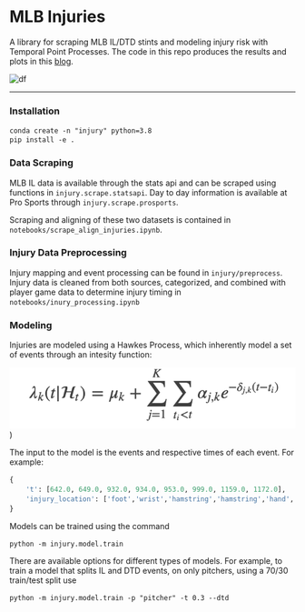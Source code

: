 # MLB Injuries

A library for scraping MLB IL/DTD stints and modeling injury risk with Temporal Point Processes. The code in this repo produces the results and plots in this [blog](https://sharpestats.com/mlb-injury-point-process/).

![df](https://sharpestats.com/assets/img/mlb-injury-point-process/trout-split-intensity.png)

---

### Installation

```
conda create -n "injury" python=3.8
pip install -e .
```


### Data Scraping

MLB IL data is available through the stats api and can be scraped using functions in `injury.scrape.statsapi`. Day to day information is available at Pro Sports through `injury.scrape.prosports`. 

Scraping and aligning of these two datasets is contained in `notebooks/scrape_align_injuries.ipynb`. 

### Injury Data Preprocessing

Injury mapping and event processing can be found in `injury/preprocess`. Injury data is cleaned from both sources, categorized, and combined with player game data to determine injury timing in `notebooks/inury_processing.ipynb`

### Modeling 

Injuries are modeled using a Hawkes Process, which inherently model a set of events through an intesity function:

![intensity](/img/hawkes.png))

The input to the model is the events and respective times of each event. For example:

```python 
{
    't': [642.0, 649.0, 932.0, 934.0, 953.0, 999.0, 1159.0, 1172.0],
    'injury_location': ['foot','wrist','hamstring','hamstring','hand','head/neck','wrist','other leg']
}
```

Models can be trained using the command 
```
python -m injury.model.train
```

There are available options for different types of models. For example, to train a model that splits IL and DTD events, on only pitchers, using a 70/30 train/test split use
```
python -m injury.model.train -p "pitcher" -t 0.3 --dtd
```

